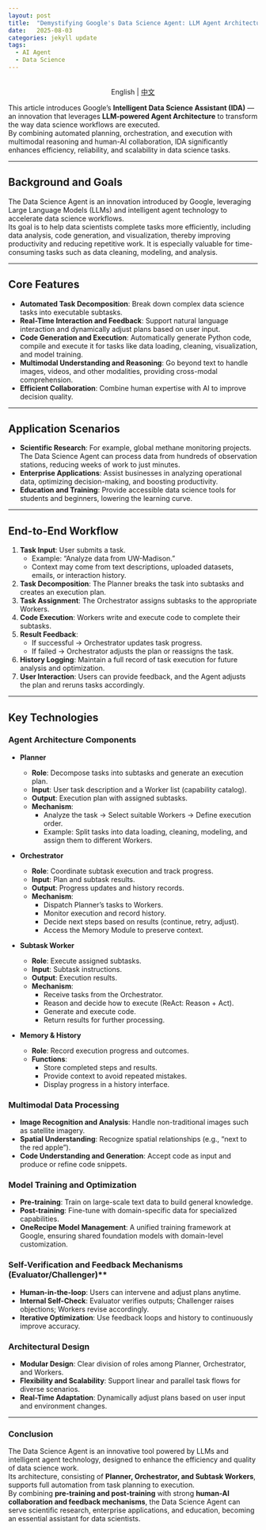 ```yaml
---
layout: post
title:  "Demystifying Google's Data Science Agent: LLM Agent Architecture & Core Technologies"
date:   2025-08-03
categories: jekyll update
tags: 
  - AI Agent
  - Data Science
---
```


<p align="center">
    <br> English | <a href="2025-08-03-Demystifying_Googles_Data_Science_Agent_LLM_Agent_Architecture_Core_Technologies-CN.md">中文</a>
</p>

This article introduces Google’s **Intelligent Data Science Assistant (IDA)** — an innovation that leverages **LLM-powered Agent Architecture** to transform the way data science workflows are executed.  
By combining automated planning, orchestration, and execution with multimodal reasoning and human-AI collaboration, IDA significantly enhances efficiency, reliability, and scalability in data science tasks.  

---

## Background and Goals 
The Data Science Agent is an innovation introduced by Google, leveraging Large Language Models (LLMs) and intelligent agent technology to accelerate data science workflows.  
Its goal is to help data scientists complete tasks more efficiently, including data analysis, code generation, and visualization, thereby improving productivity and reducing repetitive work. It is especially valuable for time-consuming tasks such as data cleaning, modeling, and analysis.  

---

## Core Features
- **Automated Task Decomposition**: Break down complex data science tasks into executable subtasks.  
- **Real-Time Interaction and Feedback**: Support natural language interaction and dynamically adjust plans based on user input.  
- **Code Generation and Execution**: Automatically generate Python code, compile and execute it for tasks like data loading, cleaning, visualization, and model training.  
- **Multimodal Understanding and Reasoning**: Go beyond text to handle images, videos, and other modalities, providing cross-modal comprehension.  
- **Efficient Collaboration**: Combine human expertise with AI to improve decision quality.  

---

## Application Scenarios
- **Scientific Research**: For example, global methane monitoring projects. The Data Science Agent can process data from hundreds of observation stations, reducing weeks of work to just minutes.  
- **Enterprise Applications**: Assist businesses in analyzing operational data, optimizing decision-making, and boosting productivity.  
- **Education and Training**: Provide accessible data science tools for students and beginners, lowering the learning curve.  

---

## End-to-End Workflow 

1. **Task Input**: User submits a task.  
   - Example: “Analyze data from UW-Madison.”  
   - Context may come from text descriptions, uploaded datasets, emails, or interaction history.  
2. **Task Decomposition**: The Planner breaks the task into subtasks and creates an execution plan.  
3. **Task Assignment**: The Orchestrator assigns subtasks to the appropriate Workers.  
4. **Code Execution**: Workers write and execute code to complete their subtasks.  
5. **Result Feedback**:  
   - If successful → Orchestrator updates task progress.  
   - If failed → Orchestrator adjusts the plan or reassigns the task.  
6. **History Logging**: Maintain a full record of task execution for future analysis and optimization.  
7. **User Interaction**: Users can provide feedback, and the Agent adjusts the plan and reruns tasks accordingly.  

---

## Key Technologies  

### Agent Architecture Components 
- **Planner**
  - **Role**: Decompose tasks into subtasks and generate an execution plan.  
  - **Input**: User task description and a Worker list (capability catalog).  
  - **Output**: Execution plan with assigned subtasks.  
  - **Mechanism**:  
    - Analyze the task → Select suitable Workers → Define execution order.  
    - Example: Split tasks into data loading, cleaning, modeling, and assign them to different Workers.  

- **Orchestrator**
  - **Role**: Coordinate subtask execution and track progress.  
  - **Input**: Plan and subtask results.  
  - **Output**: Progress updates and history records.  
  - **Mechanism**:  
    - Dispatch Planner’s tasks to Workers.  
    - Monitor execution and record history.  
    - Decide next steps based on results (continue, retry, adjust).  
    - Access the Memory Module to preserve context.  

- **Subtask Worker**
  - **Role**: Execute assigned subtasks.  
  - **Input**: Subtask instructions.  
  - **Output**: Execution results.  
  - **Mechanism**:  
    - Receive tasks from the Orchestrator.  
    - Reason and decide how to execute (ReAct: Reason + Act).  
    - Generate and execute code.  
    - Return results for further processing.  

- **Memory & History**
  - **Role**: Record execution progress and outcomes.  
  - **Functions**:  
    - Store completed steps and results.  
    - Provide context to avoid repeated mistakes.  
    - Display progress in a history interface.  

### Multimodal Data Processing 
- **Image Recognition and Analysis**: Handle non-traditional images such as satellite imagery.  
- **Spatial Understanding**: Recognize spatial relationships (e.g., “next to the red apple”).  
- **Code Understanding and Generation**: Accept code as input and produce or refine code snippets.  

### Model Training and Optimization
- **Pre-training**: Train on large-scale text data to build general knowledge.  
- **Post-training**: Fine-tune with domain-specific data for specialized capabilities.  
- **OneRecipe Model Management**: A unified training framework at Google, ensuring shared foundation models with domain-level customization.  

### Self-Verification and Feedback Mechanisms (Evaluator/Challenger)**
- **Human-in-the-loop**: Users can intervene and adjust plans anytime.  
- **Internal Self-Check**: Evaluator verifies outputs; Challenger raises objections; Workers revise accordingly.  
- **Iterative Optimization**: Use feedback loops and history to continuously improve accuracy.  

### Architectural Design
- **Modular Design**: Clear division of roles among Planner, Orchestrator, and Workers.  
- **Flexibility and Scalability**: Support linear and parallel task flows for diverse scenarios.  
- **Real-Time Adaptation**: Dynamically adjust plans based on user input and environment changes.  

---

### Conclusion
The Data Science Agent is an innovative tool powered by LLMs and intelligent agent technology, designed to enhance the efficiency and quality of data science work.  
Its architecture, consisting of **Planner, Orchestrator, and Subtask Workers**, supports full automation from task planning to execution.  
By combining **pre-training and post-training** with strong **human-AI collaboration and feedback mechanisms**, the Data Science Agent can serve scientific research, enterprise applications, and education, becoming an essential assistant for data scientists.
